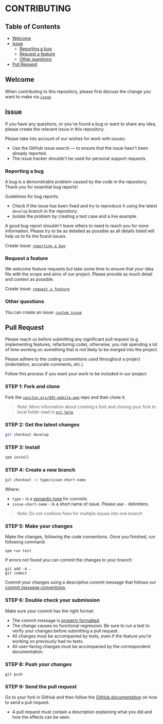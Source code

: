 # CONTRIBUTING

## Table of Contents

- [Welcome](#welcome)
- [Issue](#issue)
  - [Reporting a bug](#reporting-a-bug)
  - [Request a feature](#request-a-feature)
  - [Other questions](#other-questions)
- [Pull Request](#pull-request)

## Welcome

When contributing to this repository, please first discuss the change you
want to make via [`issue`](#issue)

## Issue

If you have any questions, or you've found a bug or want to share any idea,
please create the relevant issue in this repository.

Please take into account of our wishes for work with issues:

- Use the GitHub issue search — to ensure that the issue hasn't been already reported.
- The issue tracker shouldn't be used for personal support requests.

### Reporting a bug

A bug is a demonstrable problem caused by the code in the repository.
Thank you for essential bug reports!

Guidelines for bug reports:

- Check if the issue has been fixed and try to reproduce it using the latest `develop` branch in the repository.
- Isolate the problem by creating a test case and a live example.

A good bug report shouldn't leave others to need to reach you for
more information. Please try to be as detailed as possible as all details
listed will help us to fix the found issues.

Create issue: [`reporting a bug`][github-url-issue-bug-reporter]

### Request a feature

We welcome feature requests but take some time to ensure that your idea fits
with the scope and aims of our project. Please provide as much detail and
context as possible.

Create issue: [`request a feature`][github-url-issue-feature]

### Other questions

You can create an issue: [`custom issue`][github-url-issue-custom]

## Pull Request

Please reach us before submitting any significant pull request (e.g.
implementing features, refactoring code), otherwise, you risk spending a
lot of time working on something that is not likely to be merged
into the project.

Please adhere to the coding conventions used throughout a project (indentation,
accurate comments, etc.).

Follow this process if you want your work to be included in our project:

### STEP 1: Fork and clone

Fork the [`sanctus-ars/ddt-mobile-app`][github-url] repo and then clone it.

> Note: More information about creating a fork and cloning your fork to local folder read in [`git help`][github-help-fork]

### STEP 2: Get the latest changes

```bash
git checkout develop
```

### STEP 3: Install

```bash
npm install
```

### STEP 4: Create a new branch

```bash
git checkout -b type/issue-short-name
```

Where:

- `type` - is a [semantic type](#type) for commits
- `issue-short-name` - is a short name of issue. Please use `-` delimiters.

> Note: Do not combine fixes for multiple issues into one branch

### STEP 5: Make your changes

Make the changes, following the code conventions. Once you finished,
run following command:

```bush
npm run test
```

If errors not found you can commit the changes to your branch:

```bush
git add -A .
git commit
```

Commit your changes using a descriptive commit message that follows
our [commit message conventions](github-url-commit-message).

### STEP 6: Double check your submission

Make sure your commit has the right format:

- The commit message is [properly formatted](github-url-commit-message).
- The change causes no functional regression. Be sure to run a test to verify your changes before submitting a pull request.
- All changes must be accompanied by tests, even if the feature you’re working on previously had no tests.
- All user-facing changes must be accompanied by the correspondent documentation.

### STEP 8: Push your changes

```bush
git push
```

### STEP 9: Send the pull request

Go to your fork in GitHub and then follow the [GitHub documentation][github-help-pull-request] on how to send a pull request.

- A pull request must contain a description explaining what you did and how the effects can be seen.

[github-url]: https://github.com/sanctus-ars/ddt-mobile-app
[github-url-issue-bug-reporter]: https://github.com/sanctus-ars/ddt-mobile-app/issues/new?template=Bug_report.md
[github-url-issue-feature]: https://github.com/sanctus-ars/ddt-mobile-app/issues/new?template=Feature_request.md
[github-url-issue-custom]: https://github.com/sanctus-ars/ddt-mobile-app/issues/new?template=Custom.md
[github-help-fork]: https://help.github.com/articles/fork-a-repo/#fork-an-example-repository
[github-help-pull-request]: https://help.github.com/articles/creating-a-pull-request
[github-url-commit-message]: https://github.com/sanctus-ars/ddt-mobile-app/blob/develop/docs/git/commit_message.md
